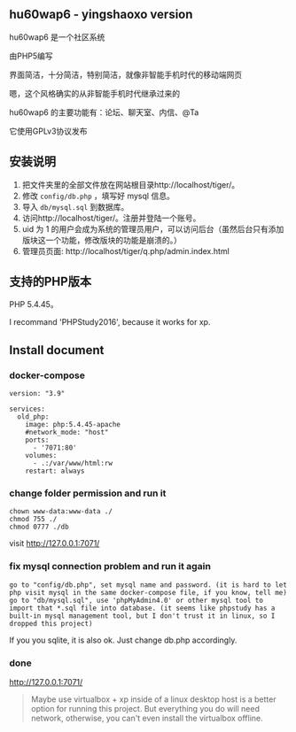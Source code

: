 ## hu60wap6 - yingshaoxo version

hu60wap6 是一个社区系统

由PHP5编写

界面简洁，十分简洁，特别简洁，就像非智能手机时代的移动端网页

嗯，这个风格确实的从非智能手机时代继承过来的

hu60wap6 的主要功能有：论坛、聊天室、内信、@Ta

它使用GPLv3协议发布


## 安装说明

1. 把文件夹里的全部文件放在网站根目录http://localhost/tiger/。
2. 修改 ```config/db.php``` ，填写好 mysql 信息。
3. 导入 ```db/mysql.sql``` 到数据库。
4. 访问http://localhost/tiger/。注册并登陆一个账号。
5. uid 为 1 的用户会成为系统的管理员用户，可以访问后台（虽然后台只有添加版块这一个功能，修改版块的功能是崩溃的。）
6. 管理员页面: http://localhost/tiger/q.php/admin.index.html


## 支持的PHP版本

PHP 5.4.45。

I recommand 'PHPStudy2016', because it works for xp.

## Install document
### docker-compose
```
version: "3.9"

services:
  old_php:
    image: php:5.4.45-apache
    #network_mode: "host"        
    ports:
      - '7071:80'
    volumes:
      - .:/var/www/html:rw
    restart: always
```

### change folder permission and run it
```
chown www-data:www-data ./
chmod 755 ./
chmod 0777 ./db
```

visit http://127.0.0.1:7071/

### fix mysql connection problem and run it again
```
go to "config/db.php", set mysql name and password. (it is hard to let php visit mysql in the same docker-compose file, if you know, tell me)
go to "db/mysql.sql", use 'phpMyAdmin4.0' or other mysql tool to import that *.sql file into database. (it seems like phpstudy has a built-in mysql management tool, but I don't trust it in linux, so I dropped this project)
```

If you you sqlite, it is also ok. Just change db.php accordingly.

### done
http://127.0.0.1:7071/

> Maybe use virtualbox + xp inside of a linux desktop host is a better option for running this project. But everything you do will need network, otherwise, you can't even install the virtualbox offline.
